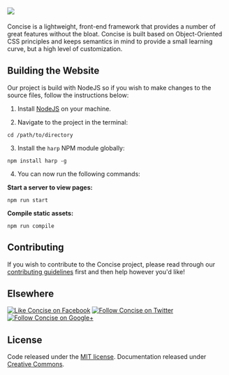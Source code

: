 # [<img src="http://i.imgur.com/ihzCgEr.png">](http://concisecss.com/)

Concise is a lightweight, front-end framework that provides a number of great features without the bloat. Concise is built based on Object-Oriented CSS principles and keeps semantics in mind to provide a small learning curve, but a high level of customization.

## Building the Website

Our project is build with NodeJS so if you wish to make changes to the source files, follow the instructions below:

1) Install [NodeJS](https://nodejs.org) on your machine.

2) Navigate to the project in the terminal:

```
cd /path/to/directory
```

3) Install the `harp` NPM module globally:

```
npm install harp -g
```

4) You can now run the following commands:

**Start a server to view pages:**

```
npm run start
```

**Compile static assets:**

```
npm run compile
```

## Contributing

If you wish to contribute to the Concise project, please read through our [contributing guidelines](https://github.com/ConciseCSS/concise.css/blob/master/CONTRIBUTING.md) first and then help however you'd like!

## Elsewhere

[![Like Concise on Facebook](http://i.imgur.com/4dy5UUK.png)](https://facebook.com/ConciseCSS)
[![Follow Concise on Twitter](http://i.imgur.com/4AkKsMx.png)](https://twitter.com/ConciseCSS)
[![Follow Concise on Google+](http://i.imgur.com/gdFNEMe.png)](https://plus.google.com/103423710089455112688)

## License

Code released under the [MIT license](https://github.com/ConciseCSS/concise.css/blob/master/LICENSE). Documentation released under [Creative Commons](http://creativecommons.org/licenses/by-sa/4.0/).
